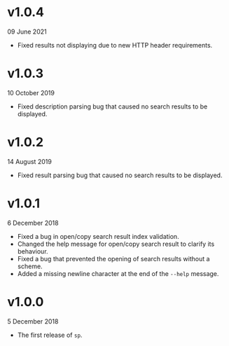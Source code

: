 # v1.0.4
09 June 2021

- Fixed results not displaying due to new HTTP header requirements.
# v1.0.3
10 October 2019

- Fixed description parsing bug that caused no search results to be displayed.

# v1.0.2
14 August 2019

- Fixed result parsing bug that caused no search results to be displayed.

# v1.0.1
6 December 2018

- Fixed a bug in open/copy search result index validation.
- Changed the help message for open/copy search result to clarify its behaviour.
- Fixed a bug that prevented the opening of search results without a scheme.
- Added a missing newline character at the end of the `--help` message.

# v1.0.0
5 December 2018

- The first release of `sp`.

